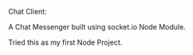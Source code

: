 Chat Client:

A Chat Messenger built using socket.io Node Module.

Tried this as my first Node Project.
